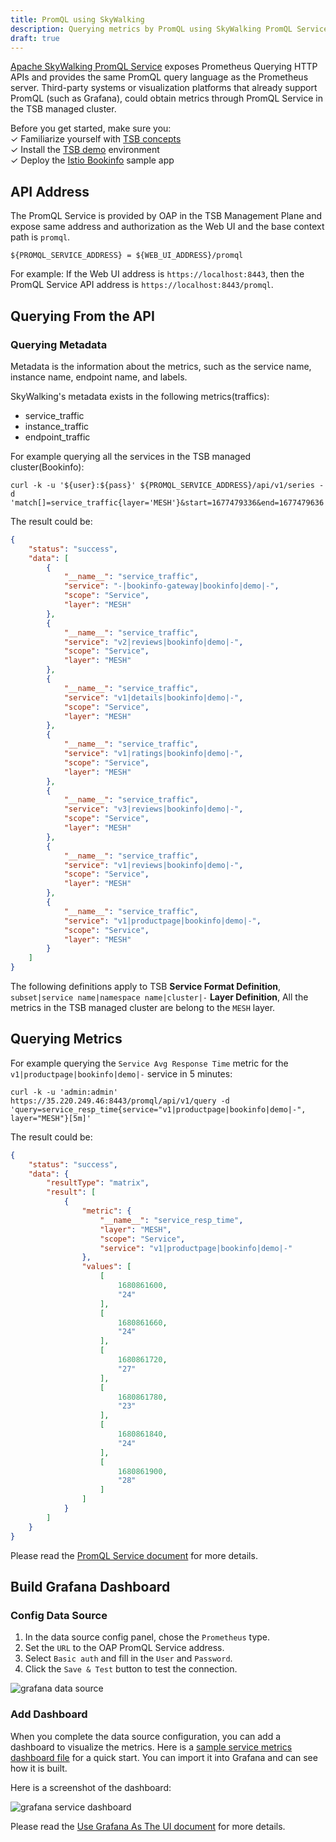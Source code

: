 ```yaml
---
title: PromQL using SkyWalking
description: Querying metrics by PromQL using SkyWalking PromQL Service in the TSB managed cluster
draft: true
---
```


[Apache SkyWalking PromQL Service](https://skywalking.apache.org/docs/main/next/en/api/promql-service/) exposes Prometheus Querying HTTP APIs and provides the same PromQL query language as the Prometheus server.
Third-party systems or visualization platforms that already support PromQL (such as Grafana), could obtain metrics through PromQL Service in the TSB managed cluster.

Before you get started, make sure you: <br />
✓ Familiarize yourself with [TSB concepts](../concepts/toc) <br />
✓ Install the [TSB demo](../setup/self_managed/demo-installation) environment <br />
✓ Deploy the [Istio Bookinfo](../quickstart/deploy_sample_app) sample app <br />

## API Address

The PromQL Service is provided by OAP in the TSB Management Plane and expose same address and authorization as the Web UI and the base context path is `promql`.

```
${PROMQL_SERVICE_ADDRESS} = ${WEB_UI_ADDRESS}/promql
```

For example:
If the Web UI address is `https://localhost:8443`, then the PromQL Service API address is `https://localhost:8443/promql`.

## Querying From the API

### Querying Metadata

Metadata is the information about the metrics, such as the service name, instance name, endpoint name, and labels.

SkyWalking's metadata exists in the following metrics(traffics):
- service_traffic
- instance_traffic
- endpoint_traffic

For example querying all the services in the TSB managed cluster(Bookinfo):

```
curl -k -u '${user}:${pass}' ${PROMQL_SERVICE_ADDRESS}/api/v1/series -d 'match[]=service_traffic{layer='MESH'}&start=1677479336&end=1677479636'
```

The result could be:

```json
{
    "status": "success",
    "data": [
        {
            "__name__": "service_traffic",
            "service": "-|bookinfo-gateway|bookinfo|demo|-",
            "scope": "Service",
            "layer": "MESH"
        },
        {
            "__name__": "service_traffic",
            "service": "v2|reviews|bookinfo|demo|-",
            "scope": "Service",
            "layer": "MESH"
        },
        {
            "__name__": "service_traffic",
            "service": "v1|details|bookinfo|demo|-",
            "scope": "Service",
            "layer": "MESH"
        },
        {
            "__name__": "service_traffic",
            "service": "v1|ratings|bookinfo|demo|-",
            "scope": "Service",
            "layer": "MESH"
        },
        {
            "__name__": "service_traffic",
            "service": "v3|reviews|bookinfo|demo|-",
            "scope": "Service",
            "layer": "MESH"
        },
        {
            "__name__": "service_traffic",
            "service": "v1|reviews|bookinfo|demo|-",
            "scope": "Service",
            "layer": "MESH"
        },
        {
            "__name__": "service_traffic",
            "service": "v1|productpage|bookinfo|demo|-",
            "scope": "Service",
            "layer": "MESH"
        }
    ]
}
```

The following definitions apply to TSB
**Service Format Definition**, `subset|service name|namespace name|cluster|-`
**Layer Definition**, All the metrics in the TSB managed cluster are belong to the `MESH` layer.

## Querying Metrics

For example querying the `Service Avg Response Time` metric for the `v1|productpage|bookinfo|demo|-` service in 5 minutes:

```
curl -k -u 'admin:admin' https://35.220.249.46:8443/promql/api/v1/query -d 'query=service_resp_time{service="v1|productpage|bookinfo|demo|-", layer="MESH"}[5m]'
```

The result could be:
```json
{
    "status": "success",
    "data": {
        "resultType": "matrix",
        "result": [
            {
                "metric": {
                    "__name__": "service_resp_time",
                    "layer": "MESH",
                    "scope": "Service",
                    "service": "v1|productpage|bookinfo|demo|-"
                },
                "values": [
                    [
                        1680861600,
                        "24"
                    ],
                    [
                        1680861660,
                        "24"
                    ],
                    [
                        1680861720,
                        "27"
                    ],
                    [
                        1680861780,
                        "23"
                    ],
                    [
                        1680861840,
                        "24"
                    ],
                    [
                        1680861900,
                        "28"
                    ]
                ]
            }
        ]
    }
}
```

Please read the [PromQL Service document](https://skywalking.apache.org/docs/main/next/en/api/promql-service/) for more details.

## Build Grafana Dashboard

### Config Data Source

1. In the data source config panel, chose the `Prometheus` type.
2. Set the `URL` to the OAP PromQL Service address.
3. Select `Basic auth` and fill in the `User` and `Password`.
4. Click the `Save & Test` button to test the connection.

![grafana data source](../assets/howto/promql-service/grafana-datasource.jpg)

### Add Dashboard

When you complete the data source configuration, you can add a dashboard to visualize the metrics.
Here is a [sample service metrics dashboard file](../assets/howto/promql-service/grafana-service-dashboard.json) for a quick start. You can import it into Grafana and can see how it is built.

Here is a screenshot of the dashboard:

![grafana service dashboard](../assets/howto/promql-service/grafana-service-dashboard.jpg)

Please read the [Use Grafana As The UI document](https://skywalking.apache.org/docs/main/next/en/setup/backend/ui-grafana/#use-grafana-as-the-ui) for more details.
